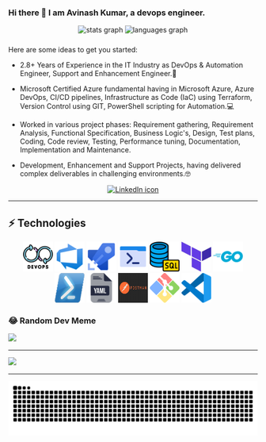 ### Hi there 👋 I am Avinash Kumar, a devops engineer.

<div align="center">
  <img src="https://github-readme-stats.vercel.app/api?username=aviavinashkr&hide_title=false&hide_rank=false&show_icons=true&include_all_commits=true&count_private=true&disable_animations=false&theme=dracula&locale=en&hide_border=false&order=1" height="150" alt="stats graph"  />
  <img src="https://github-readme-stats.vercel.app/api/top-langs?username=aviavinashkr&locale=en&hide_title=false&layout=compact&card_width=320&langs_count=5&theme=dracula&hide_border=false&order=2" height="150" alt="languages graph"  />
</div>

###


<!-- **aviavinashkr/aviavinashkr** is a ✨ _special_ ✨ repository because its `README.md` (this file) appears on your GitHub profile. -->

Here are some ideas to get you started:

- 2.8+ Years of Experience in the IT Industry as DevOps & Automation Engineer, Support and Enhancement
Engineer.🏢

- Microsoft Certified Azure fundamental having in Microsoft Azure, Azure DevOps, CI/CD pipelines,
Infrastructure as Code (IaC) using Terraform, Version Control using GIT, PowerShell scripting for Automation.💻

- Worked in various project phases: Requirement gathering, Requirement Analysis, Functional Specification,
Business Logic's, Design, Test plans, Coding, Code review, Testing, Performance tuning, Documentation,
Implementation and Maintenance.

- Development, Enhancement and Support Projects, having delivered complex deliverables in challenging
environments.🤓



<p align="middle"><a href="https://www.linkedin.com/in/avinash-kumar-910957141/" title="Connect on LinkedIn"><img src="https://img.shields.io/badge/linkedin-%230077B5.svg?&style=for-the-badge&logo=linkedin&logoColor=white" alt="LinkedIn icon"/></a></p>

***

## ⚡ Technologies

<p align="middle">
  <img src="https://github.com/aviavinashkr/aviavinashkr/blob/main/assets/devops_5680036.png" alt="Devops" width="60" height="60"/>
  <img src="https://github.com/aviavinashkr/aviavinashkr/blob/main/assets/azure-devops-svgrepo-com.svg" alt="Azure-Devops" width="60" height="60"/>
  <img src="https://github.com/aviavinashkr/aviavinashkr/blob/main/assets/azurepipelines-svgrepo-com.svg" alt="Azure-Pipeline" width="60" height="60"/>
  <img src="https://github.com/aviavinashkr/aviavinashkr/blob/main/assets/terminal_8452890.png" alt="shell" width="60" height="60"/>
  <img src="https://github.com/aviavinashkr/aviavinashkr/blob/main/assets/database_4248443.png" alt="SQL" width="60" height="60"/>
    <img src="https://github.com/aviavinashkr/aviavinashkr/blob/main/assets/terraform.jpg" alt="terraform" width="60" height="60"/>
  <img src="https://github.com/aviavinashkr/aviavinashkr/blob/main/assets/golang_logo_icon_171073.png" alt="GO" width="60" height="60"/>
  <img src="https://github.com/aviavinashkr/aviavinashkr/blob/main/assets/powershell.png" alt="Powershell" width="60" height="60"/>
  <img src="https://github.com/aviavinashkr/aviavinashkr/blob/main/assets/yaml.png" alt="YAML" width="60" height="60"/>
  <img src="https://github.com/aviavinashkr/aviavinashkr/blob/main/assets/postman.jpg" alt="Postman" width="60" height="60"/>
  <img src="https://github.com/aviavinashkr/aviavinashkr/blob/main/assets/git-bash-logo.png" alt="GITBash" width="60" height="60"/>
  <img src="https://github.com/aviavinashkr/aviavinashkr/blob/main/assets/vscode.png" alt="vscode" width="60" height="60"/>
</p>

### 😂 Random Dev Meme
<img src='https://api.imgflip.com/get_memes/' style="height: 400px;"/>

---
[![](https://visitcount.itsvg.in/api?id=aviavinashkr&icon=0&color=0)](https://visitcount.itsvg.in)

<!-- Proudly created with GPRM ( https://gprm.itsvg.in ) -->

***
<img src="https://raw.githubusercontent.com/aviavinashkr/aviavinashkr/output/snake.svg" alt="Snake animation" />

###
